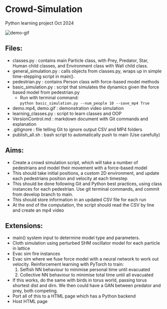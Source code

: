 # Crowd-Simulation
Python learning project Oct 2024

![demo-gif](https://github.com/benw000/Crowd-Simulation/blob/main/demo.gif)

Files:
---

- classes.py : contains main Particle class, with Prey, Predator, Star, Human child classes, and Environment class with Wall child class.
- general_simulation.py : calls objects from classes.py, wraps up in simple time-stepping script in main(). 
- pedestrian.py : contains Person class with force-based model methods
- basic_simulation.py : script that simulates the dynamics given the force based model from pedestrian.py
    - Run with terminal command: \
    ```python basic_simulation.py --num_people 10 --save_mp4 True```
- demo.mp4, demo.gif : demonstration video simulation
- learning_classes.py : script to learn classes and OOP
- VersionControl.md : markdown document with Git commands and explanation
- .gitignore : file telling Git to ignore output CSV and MP4 folders
- publish_all.sh : bash script to automatically push to main (Use carefully)

Aims:
----
- Create a crowd simulation script, which will take a number of pedestrians and model their movement with a force-based model
- This should take initial positions, a custom 2D environment, and update each pedestrians position and velocity at each timestep
- This should be done following Git and Python best practices, using class instances for each pedestrian. Use git terminal commands, and commit from develop branch to main.
- This should store information in an updated CSV file for each run
- At the end of the computation, the script should read the CSV by line and create an mp4 video

Extensions:
-----
- main() system input to determine model type and parameters.
- Cloth simulation using perturbed SHM oscillator model for each particle in lattice
- Evac sim fire instances
- Evac sim where we fuse force model with a neural network to work out velocity. Reinforcement learning with PyTorch to train:
    1. Selfish NN behaviour to minimise personal time until evacuated
    2. Collective NN behaviour to minimise total time until all evacuated
- If this works, do the same with birds in torus world, passing torus shortest dist and dirn. We then could have a GAN between predator and prey, both competing.
- Port all of this to a HTML page which has a Python backend
- Host HTML page 
